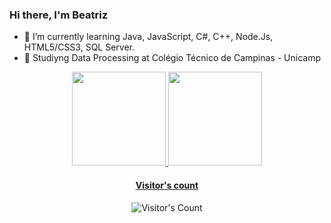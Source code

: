 ### Hi there, I'm Beatriz

- 🌱 I’m currently learning Java, JavaScript, C#, C++, Node.Js, HTML5/CSS3, SQL Server.
- 📖 Studiyng Data Processing at Colégio Técnico de Campinas - Unicamp

<div align="center">
  <a href="https://github.com/rafaballerini">
  <img height="150em" src="https://github-readme-stats.vercel.app/api?username=biaacoutinho&show_icons=true&theme=blueberry&include_all_commits=true&count_private=true"/> 
  <img height="150em" src="https://github-readme-stats.vercel.app/api/top-langs/?username=biaacoutinho&layout=compact&langs_count=7&theme=blueberry"/>
</div>

<div align="center">

[<h4>Visitor's count</h4>](https://dev.to/ryanlanciaux/visitor-count-on-your-github-profile-with-one-line-of-markdown-593g)
<img src="https://profile-counter.glitch.me/biaacoutinho/count.svg" alt="Visitor's Count" title="Visitor's Count"/>
  
</div>
